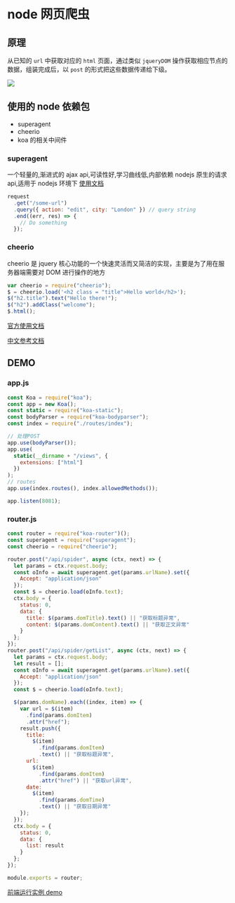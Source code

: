 # node 网页爬虫

<!-- author:jingxian.liang@mljr.com -->

## 原理

从已知的 `url` 中获取对应的 `html` 页面，通过类似 `jqueryDOM` 操作获取相应节点的数据，组装完成后，以 `post` 的形式把这些数据传递给下级。

![](https://www.femans.com/demo/mljr/node-rep.png)

## 使用的 node 依赖包

- superagent
- cheerio
- koa 的相关中间件

### superagent

一个轻量的,渐进式的 ajax api,可读性好,学习曲线低,内部依赖 nodejs 原生的请求 api,适用于 nodejs 环境下 [使用文档](https://www.npmjs.com/package/superagent)

```javascript
request
  .get("/some-url")
  .query({ action: "edit", city: "London" }) // query string
  .end((err, res) => {
    // Do something
  });
```

### cheerio

cheerio 是 jquery 核心功能的一个快速灵活而又简洁的实现，主要是为了用在服务器端需要对 DOM 进行操作的地方

```javascript
var cheerio = require("cheerio");
$ = cheerio.load('<h2 class = "title">Hello world</h2>');
$("h2.title").text("Hello there!");
$("h2").addClass("welcome");
$.html();
```

[官方使用文档](https://www.npmjs.com/package/cheerio)

[中文参考文档](https://www.jianshu.com/p/629a81b4e013)

## DEMO

### app.js

```javascript
const Koa = require("koa");
const app = new Koa();
const static = require("koa-static");
const bodyParser = require("koa-bodyparser");
const index = require("./routes/index");

// 处理POST
app.use(bodyParser());
app.use(
  static(__dirname + "/views", {
    extensions: ["html"]
  })
);
// routes
app.use(index.routes(), index.allowedMethods());

app.listen(8081);
```

### router.js

```javascript
const router = require("koa-router")();
const superagent = require("superagent");
const cheerio = require("cheerio");

router.post("/api/spider", async (ctx, next) => {
  let params = ctx.request.body;
  const oInfo = await superagent.get(params.urlName).set({
    Accept: "application/json"
  });
  const $ = cheerio.load(oInfo.text);
  ctx.body = {
    status: 0,
    data: {
      title: $(params.domTitle).text() || "获取标题异常",
      content: $(params.domContent).text() || "获取正文异常"
    }
  };
});
router.post("/api/spider/getList", async (ctx, next) => {
  let params = ctx.request.body;
  let result = [];
  const oInfo = await superagent.get(params.urlName).set({
    Accept: "application/json"
  });
  const $ = cheerio.load(oInfo.text);

  $(params.domName).each((index, item) => {
    var url = $(item)
      .find(params.domItem)
      .attr("href");
    result.push({
      title:
        $(item)
          .find(params.domItem)
          .text() || "获取标题异常",
      url:
        $(item)
          .find(params.domItem)
          .attr("href") || "获取url异常",
      date:
        $(item)
          .find(params.domTime)
          .text() || "获取日期异常"
    });
  });
  ctx.body = {
    status: 0,
    data: {
      list: result
    }
  };
});

module.exports = router;
```

[前端运行实例 demo](http://node.femans.com/)
